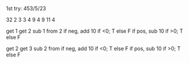 1st try:
453/5/23


32
2
3
3
4
9
4
9
11
4

get 1
get 2
sub 1 from 2
if neg, add 10
  if <0; T else F
if pos, sub 10
  if >0; T else F

get 2
get 3
sub 2 from 
if neg, add 10
  if <0; T else F
if pos, sub 10
  if >0; T else F